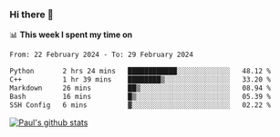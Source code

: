 ### Hi there 👋

📊 **This week I spent my time on**
<!--START_SECTION:waka-->

```txt
From: 22 February 2024 - To: 29 February 2024

Python       2 hrs 24 mins   ████████████░░░░░░░░░░░░░   48.12 %
C++          1 hr 39 mins    ████████▒░░░░░░░░░░░░░░░░   33.20 %
Markdown     26 mins         ██▒░░░░░░░░░░░░░░░░░░░░░░   08.94 %
Bash         16 mins         █▒░░░░░░░░░░░░░░░░░░░░░░░   05.39 %
SSH Config   6 mins          ▓░░░░░░░░░░░░░░░░░░░░░░░░   02.22 %
```

<!--END_SECTION:waka-->


[![Paul's github stats](https://github-readme-stats.vercel.app/api?username=mickeyouyou&theme=dracula&show_icons=true)](https://github.com/anuraghazra/github-readme-stats)
